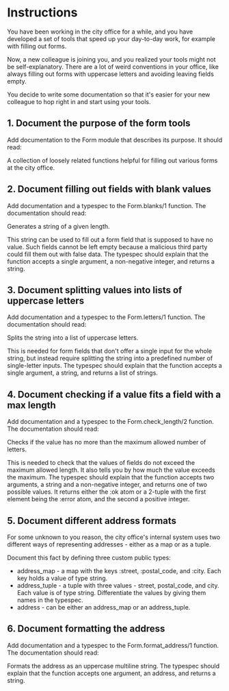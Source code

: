 # Instructions
You have been working in the city office for a while, and you have developed a set of tools that speed up your day-to-day work, for example with filling out forms.

Now, a new colleague is joining you, and you realized your tools might not be self-explanatory. There are a lot of weird conventions in your office, like always filling out forms with uppercase letters and avoiding leaving fields empty.

You decide to write some documentation so that it's easier for your new colleague to hop right in and start using your tools.

## 1. Document the purpose of the form tools
Add documentation to the Form module that describes its purpose. It should read:

A collection of loosely related functions helpful for filling out various forms at the city office.
## 2. Document filling out fields with blank values
Add documentation and a typespec to the Form.blanks/1 function. The documentation should read:

Generates a string of a given length.

This string can be used to fill out a form field that is supposed to have no value.
Such fields cannot be left empty because a malicious third party could fill them out with false data.
The typespec should explain that the function accepts a single argument, a non-negative integer, and returns a string.

## 3. Document splitting values into lists of uppercase letters
Add documentation and a typespec to the Form.letters/1 function. The documentation should read:

Splits the string into a list of uppercase letters.

This is needed for form fields that don't offer a single input for the whole string,
but instead require splitting the string into a predefined number of single-letter inputs.
The typespec should explain that the function accepts a single argument, a string, and returns a list of strings.

## 4. Document checking if a value fits a field with a max length
Add documentation and a typespec to the Form.check_length/2 function. The documentation should read:

Checks if the value has no more than the maximum allowed number of letters.

This is needed to check that the values of fields do not exceed the maximum allowed length.
It also tells you by how much the value exceeds the maximum.
The typespec should explain that the function accepts two arguments, a string and a non-negative integer, and returns one of two possible values. It returns either the :ok atom or a 2-tuple with the first element being the :error atom, and the second a positive integer.

## 5. Document different address formats
For some unknown to you reason, the city office's internal system uses two different ways of representing addresses - either as a map or as a tuple.

Document this fact by defining three custom public types:

- address_map - a map with the keys :street, :postal_code, and :city. Each key holds a value of type string.
- address_tuple - a tuple with three values - street, postal_code, and city. Each value is of type string. Differentiate the values by giving them names in the typespec.
- address - can be either an address_map or an address_tuple.
## 6. Document formatting the address
Add documentation and a typespec to the Form.format_address/1 function. The documentation should read:

Formats the address as an uppercase multiline string.
The typespec should explain that the function accepts one argument, an address, and returns a string.
